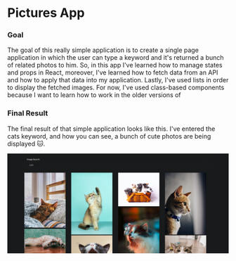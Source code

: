 # Pictures App

### Goal

The goal of this really simple application is to create a single page
application
in which the user can type a keyword and it's returned a bunch of related
photos to him.
So, in this app I've learned how to manage states and props in React,
moreover, I've learned how to fetch data from an API and how to apply
that data into my application. Lastly, I've used lists in order to
display the fetched images. For now, I've used class-based components
because I want to learn how to work in the older versions of

### Final Result

The final result of that simple application looks like this. I've entered the cats
keyword, and how you can see, a bunch of cute photos are being displayed :cat:.

![final Image](https://github.com/KPMGE/pictures-app/blob/main/final-result.png)
